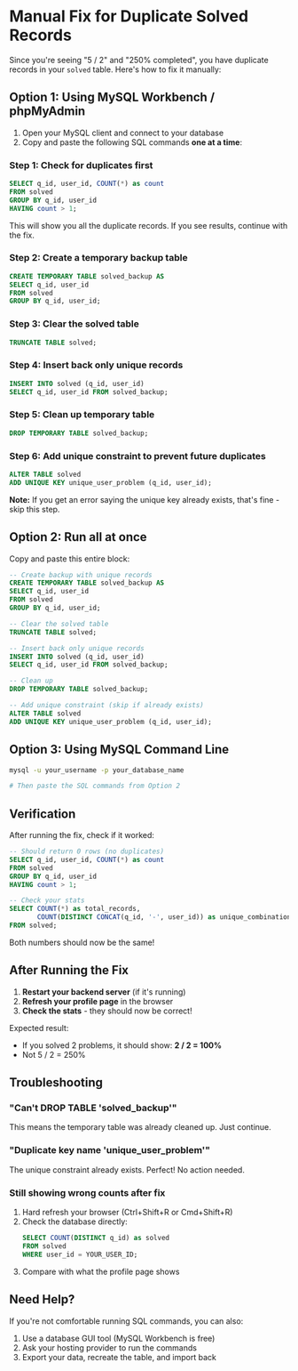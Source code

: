 # Manual Fix for Duplicate Solved Records

Since you're seeing "5 / 2" and "250% completed", you have duplicate records in your `solved` table. Here's how to fix it manually:

## Option 1: Using MySQL Workbench / phpMyAdmin

1. Open your MySQL client and connect to your database
2. Copy and paste the following SQL commands **one at a time**:

### Step 1: Check for duplicates first

```sql
SELECT q_id, user_id, COUNT(*) as count 
FROM solved 
GROUP BY q_id, user_id 
HAVING count > 1;
```

This will show you all the duplicate records. If you see results, continue with the fix.

### Step 2: Create a temporary backup table

```sql
CREATE TEMPORARY TABLE solved_backup AS
SELECT q_id, user_id
FROM solved
GROUP BY q_id, user_id;
```

### Step 3: Clear the solved table

```sql
TRUNCATE TABLE solved;
```

### Step 4: Insert back only unique records

```sql
INSERT INTO solved (q_id, user_id)
SELECT q_id, user_id FROM solved_backup;
```

### Step 5: Clean up temporary table

```sql
DROP TEMPORARY TABLE solved_backup;
```

### Step 6: Add unique constraint to prevent future duplicates

```sql
ALTER TABLE solved
ADD UNIQUE KEY unique_user_problem (q_id, user_id);
```

**Note:** If you get an error saying the unique key already exists, that's fine - skip this step.

## Option 2: Run all at once

Copy and paste this entire block:

```sql
-- Create backup with unique records
CREATE TEMPORARY TABLE solved_backup AS
SELECT q_id, user_id
FROM solved
GROUP BY q_id, user_id;

-- Clear the solved table
TRUNCATE TABLE solved;

-- Insert back only unique records
INSERT INTO solved (q_id, user_id)
SELECT q_id, user_id FROM solved_backup;

-- Clean up
DROP TEMPORARY TABLE solved_backup;

-- Add unique constraint (skip if already exists)
ALTER TABLE solved
ADD UNIQUE KEY unique_user_problem (q_id, user_id);
```

## Option 3: Using MySQL Command Line

```bash
mysql -u your_username -p your_database_name

# Then paste the SQL commands from Option 2
```

## Verification

After running the fix, check if it worked:

```sql
-- Should return 0 rows (no duplicates)
SELECT q_id, user_id, COUNT(*) as count 
FROM solved 
GROUP BY q_id, user_id 
HAVING count > 1;

-- Check your stats
SELECT COUNT(*) as total_records,
       COUNT(DISTINCT CONCAT(q_id, '-', user_id)) as unique_combinations
FROM solved;
```

Both numbers should now be the same!

## After Running the Fix

1. **Restart your backend server** (if it's running)
2. **Refresh your profile page** in the browser
3. **Check the stats** - they should now be correct!

Expected result:
- If you solved 2 problems, it should show: **2 / 2 = 100%**
- Not 5 / 2 = 250%

## Troubleshooting

### "Can't DROP TABLE 'solved_backup'"
This means the temporary table was already cleaned up. Just continue.

### "Duplicate key name 'unique_user_problem'"
The unique constraint already exists. Perfect! No action needed.

### Still showing wrong counts after fix
1. Hard refresh your browser (Ctrl+Shift+R or Cmd+Shift+R)
2. Check the database directly:
   ```sql
   SELECT COUNT(DISTINCT q_id) as solved
   FROM solved
   WHERE user_id = YOUR_USER_ID;
   ```
3. Compare with what the profile page shows

## Need Help?

If you're not comfortable running SQL commands, you can also:
1. Use a database GUI tool (MySQL Workbench is free)
2. Ask your hosting provider to run the commands
3. Export your data, recreate the table, and import back


